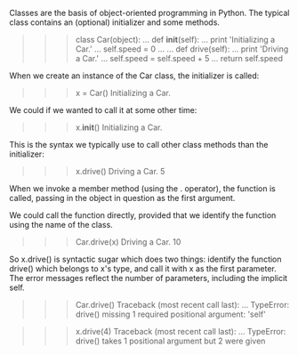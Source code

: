 Classes are the basis of object-oriented programming in Python. The typical class contains an (optional) initializer and some methods.

>>> class Car(object):
...     def __init__(self):
...         print 'Initializing a Car.'
...         self.speed = 0
...
...     def drive(self):
...         print 'Driving a Car.'
...         self.speed = self.speed + 5
...         return self.speed

When we create an instance of the Car class, the initializer is called:
>>> x = Car()
Initializing a Car.

We could if we wanted to call it at some other time:
>>> x.__init__()
Initializing a Car.

This is the syntax we typically use to call other class methods than the initializer:
>>> x.drive()
Driving a Car.
5

When we invoke a member method (using the . operator), the function is called, passing in the object in question as the first argument. 

We could call the function directly, provided that we identify the function using the name of the class.
>>> Car.drive(x)
Driving a Car.
10

So x.drive() is syntactic sugar which does two things: identify the function drive() which belongs to x's type, and call it with x as the first parameter. The error messages reflect the number of parameters, including the implicit self.

>>> Car.drive()
Traceback (most recent call last):
 ...
TypeError: drive() missing 1 required positional argument: 'self'

>>> x.drive(4)
Traceback (most recent call last):
 ...
TypeError: drive() takes 1 positional argument but 2 were given